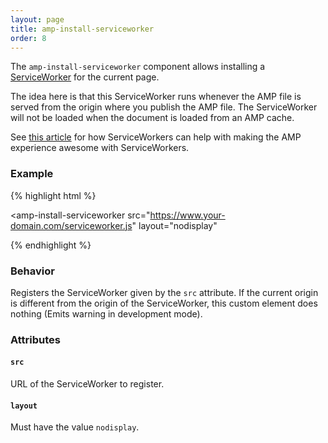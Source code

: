 ```yaml
---
layout: page
title: amp-install-serviceworker
order: 8
---
```

<!---
Copyright 2015 The AMP HTML Authors. All Rights Reserved.

Licensed under the Apache License, Version 2.0 (the "License");
you may not use this file except in compliance with the License.
You may obtain a copy of the License at

      http://www.apache.org/licenses/LICENSE-2.0

Unless required by applicable law or agreed to in writing, software
distributed under the License is distributed on an "AS-IS" BASIS,
WITHOUT WARRANTIES OR CONDITIONS OF ANY KIND, either express or implied.
See the License for the specific language governing permissions and
limitations under the License.
-->



The `amp-install-serviceworker` component allows installing a [ServiceWorker](http://www.html5rocks.com/en/tutorials/service-worker/introduction/) for the current page.

The idea here is that this ServiceWorker runs whenever the AMP file is served from the origin where you publish the AMP file. The ServiceWorker will not be loaded when the document is loaded from an AMP cache.

See [this article](https://medium.com/@cramforce/amps-and-websites-in-the-age-of-the-service-worker-8369841dc962) for how ServiceWorkers can help with making the AMP experience awesome with ServiceWorkers.

### Example

{% highlight html %}

  <amp-install-serviceworker
      src="https://www.your-domain.com/serviceworker.js"
      layout="nodisplay"
  </amp-install-serviceworker>

{% endhighlight %}

### Behavior

Registers the ServiceWorker given by the `src` attribute. If the current origin is different from the origin of the ServiceWorker, this custom element does nothing (Emits warning in development mode).

### Attributes

#### `src`

URL of the ServiceWorker to register.

#### `layout`

Must have the value `nodisplay`.
